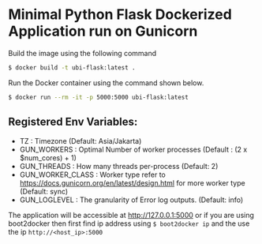# Minimal Python Flask Dockerized Application run on Gunicorn #

Build the image using the following command

```bash
$ docker build -t ubi-flask:latest .
```

Run the Docker container using the command shown below.

```bash
$ docker run --rm -it -p 5000:5000 ubi-flask:latest
```
## Registered Env Variables:
- TZ                : Timezone (Default: Asia/Jakarta)
- GUN_WORKERS       : Optimal Number of worker processes (Default : (2 x $num_cores) + 1)
- GUN_THREADS       : How many threads per-process (Default: 2)
- GUN_WORKER_CLASS  : Worker type refer to https://docs.gunicorn.org/en/latest/design.html for more worker type (Default: sync)
- GUN_LOGLEVEL      : The granularity of Error log outputs. (Default: info)

The application will be accessible at http://127.0.0.1:5000 or if you are using boot2docker then first find ip address using `$ boot2docker ip` and the use the ip `http://<host_ip>:5000`
